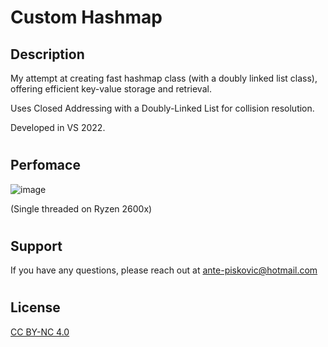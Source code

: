 # Custom Hashmap
## Description
My attempt at creating fast hashmap class (with a doubly linked list class), offering efficient key-value storage and retrieval.

Uses Closed Addressing with a Doubly-Linked List for collision resolution.

Developed in VS 2022. 
#
## Perfomace
![image](https://github.com/AnteDev00/Custom-Hashmap/assets/151842550/a6432ea1-0ae1-4fa6-a5aa-474827dacf76)

(Single threaded on Ryzen 2600x)
#
## Support
If you have any questions, please reach out at [ante-piskovic@hotmail.com](mailto:ante-piskovic@hotmail.com)
#
## License
[CC BY-NC 4.0](https://creativecommons.org/licenses/by-nc/4.0/)

